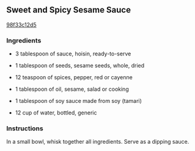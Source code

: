 ## Sweet and Spicy Sesame Sauce

[98f33c12d5](http://www.food.com/recipe/sweet-and-spicy-sesame-sauce-471257)

### Ingredients

 - 3 tablespoon of sauce, hoisin, ready-to-serve

 - 1 tablespoon of seeds, sesame seeds, whole, dried

 - 12 teaspoon of spices, pepper, red or cayenne

 - 1 tablespoon of oil, sesame, salad or cooking

 - 1 tablespoon of soy sauce made from soy (tamari)

 - 12 cup of water, bottled, generic

### Instructions

In a small bowl, whisk together all ingredients. Serve as a dipping sauce.